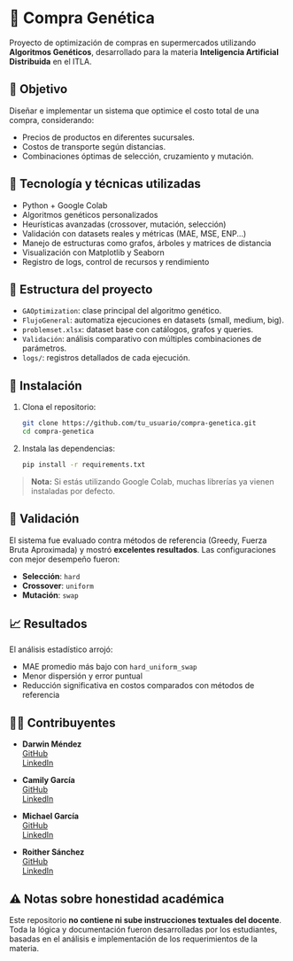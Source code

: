 # 🧬 Compra Genética

Proyecto de optimización de compras en supermercados utilizando **Algoritmos Genéticos**, desarrollado para la materia **Inteligencia Artificial Distribuida** en el ITLA.

## 🌟 Objetivo

Diseñar e implementar un sistema que optimice el costo total de una compra, considerando:

- Precios de productos en diferentes sucursales.
- Costos de transporte según distancias.
- Combinaciones óptimas de selección, cruzamiento y mutación.

## 🧠 Tecnología y técnicas utilizadas

- Python + Google Colab
- Algoritmos genéticos personalizados
- Heurísticas avanzadas (crossover, mutación, selección)
- Validación con datasets reales y métricas (MAE, MSE, ENP...)
- Manejo de estructuras como grafos, árboles y matrices de distancia
- Visualización con Matplotlib y Seaborn
- Registro de logs, control de recursos y rendimiento

## 📂 Estructura del proyecto

- `GAOptimization`: clase principal del algoritmo genético.
- `FlujoGeneral`: automatiza ejecuciones en datasets (small, medium, big).
- `problemset.xlsx`: dataset base con catálogos, grafos y queries.
- `Validación`: análisis comparativo con múltiples combinaciones de parámetros.
- `logs/`: registros detallados de cada ejecución.

## 🚀 Instalación

1. Clona el repositorio:
   ```bash
   git clone https://github.com/tu_usuario/compra-genetica.git
   cd compra-genetica
   ```

2. Instala las dependencias:
   ```bash
   pip install -r requirements.txt
   ```

> **Nota:** Si estás utilizando Google Colab, muchas librerías ya vienen instaladas por defecto.

## 🤪 Validación

El sistema fue evaluado contra métodos de referencia (Greedy, Fuerza Bruta Aproximada) y mostró **excelentes resultados**. Las configuraciones con mejor desempeño fueron:

- **Selección**: `hard`
- **Crossover**: `uniform`
- **Mutación**: `swap`

## 📈 Resultados

El análisis estadístico arrojó:

- MAE promedio más bajo con `hard_uniform_swap`
- Menor dispersión y error puntual
- Reducción significativa en costos comparados con métodos de referencia

## 👨‍💼 Contribuyentes

- **Darwin Méndez**  
  [GitHub](https://github.com/Daarwinmendez)  
  [LinkedIn](https://www.linkedin.com/in/darwin-mendez-061881185)

- **Camily García**  
  [GitHub](https://github.com/CamyG18)  
  [LinkedIn](https://www.linkedin.com/in/camily-garcía-7b4632319)

- **Michael García**  
  [GitHub](https://github.com/MichaGF0305)  
  [LinkedIn](https://www.linkedin.com/in/michael-david-garc%C3%ADa-feliz-37446b296)

- **Roither Sánchez**  
  [GitHub](https://github.com/XTrollaX)  
  [LinkedIn](https://www.linkedin.com/in/roither-sànchez-sosa-b77b37244)

## ⚠️ Notas sobre honestidad académica

Este repositorio **no contiene ni sube instrucciones textuales del docente**. Toda la lógica y documentación fueron desarrolladas por los estudiantes, basadas en el análisis e implementación de los requerimientos de la materia.
